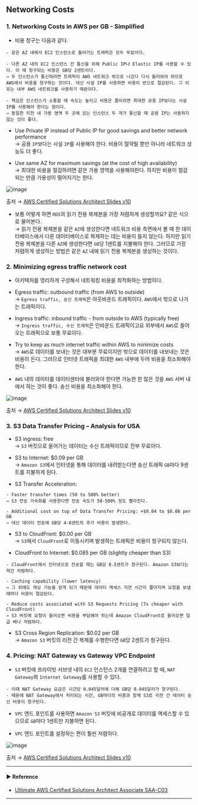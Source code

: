 ## Networking Costs
### 1. Networking Costs in AWS per GB - Simplified
- 비용 청구는 다음과 같다.
~~~
- 같은 AZ 내에서 EC2 인스턴스로 들어가는 트래픽은 모두 무료이다.

- 다른 AZ 내의 EC2 인스턴스 간 통신을 위해 Public IP나 Elastic IP를 사용할 수 있다. 이 때 청구되는 비용은 GB당 2센트이다.
→ 두 인스턴스가 통신하려면 트래픽이 AWS 네트워크 밖으로 나갔다 다시 들어와야 하므로 AWS에서 비용을 청구하는 것이다. 대신 사설 IP를 사용하면 비용이 반으로 절감된다. 그 이유는 내부 AWS 네트워크를 사용하기 때문이다.

- 핵심은 인스턴스가 소통할 때 속도는 높이고 비용은 줄이려면 최대한 공용 IP보다는 사설 IP를 사용해야 한다는 점이다.
→ 동일한 리전 내 가용 영역 두 곳에 있는 인스턴스 두 개가 통신할 때 공용 IP는 사용하지 않는 것이 좋다.
~~~

- Use Private IP instead of Public IP for good savings and better network performance  
→ 공용 `IP`보다는 사설 `IP`를 사용해야 한다. 비용이 절약될 뿐만 아니라 네트워크 성능도 더 좋다.

- Use same AZ for maximum savings (at the cost of high availability)  
→ 최대한 비용을 절감하려면 같은 가용 영역을 사용해야한다. 하지만 비용이 절감되는 만큼 가용성이 떨어지기는 한다.

![image](https://github.com/sanguk2794/AWS/assets/97398071/b672528d-e964-4147-861a-e4c2f955323f)

출처 → [AWS Certified Solutions Architect Slides v10](https://courses.datacumulus.com/downloads/certified-solutions-architect-pn9/)

- 보통 어떻게 하면 `RDS`의 읽기 전용 복제본을 가장 저렴하게 생성할까요? 같은 식으로 물어본다.  
→ 읽기 전용 복제본을 같은 `AZ`에 생성한다면 네트워크 비용 측면에서 볼 때 한 데이터베이스에서 다른 데이터베이스로 복제하는 데는 비용이 들지 않는다. 하지만 읽기 전용 복제본을 다른 `AZ`에 생성한다면 `GB`당 1센트를 지불해야 한다. 그러므로 가장 저렴하게 생성하는 방법은 같은 `AZ` 내에 읽기 전용 복제본을 생성하는 것이다.

### 2. Minimizing egress traffic network cost
- 아키텍처를 영리하게 구성해서 네트워킹 비용을 최적화하는 방법이다.

- Egress traffic: outbound traffic (from AWS to outside)  
→ `Egress traffic, 송신 트래픽`은 아웃바운드 트래픽이다. `AWS`에서 밖으로 나가는 트래픽이다.

- Ingress traffic: inbound traffic - from outside to AWS (typically free)  
→ `Ingress traffic, 수신 트래픽`은 인바운드 트래픽이고요 외부에서 `AWS`로 들어오는 트래픽으로 보통 무료이다.

- Try to keep as much internet traffic within AWS to minimize costs  
→ `AWS`로 데이터를 보내는 것은 대부분 무료이지만 밖으로 데이터를 내보내는 것은 비용이 든다. 그러므로 인터넷 트래픽을 최대한 `AWS` 내부에 두어 비용을 최소화해야 한다.

- `AWS` 내의 데이터를 데이터센터에 불러와야 한다면 가능한 한 많은 것을 `AWS` 서버 내에서 하는 것이 좋다. 송신 비용을 최소화해야 한다.

![image](https://github.com/sanguk2794/AWS/assets/97398071/babd2934-0ce2-44d0-8037-6cf84eb623eb)

출처 → [AWS Certified Solutions Architect Slides v10](https://courses.datacumulus.com/downloads/certified-solutions-architect-pn9/)

### 3. S3 Data Transfer Pricing – Analysis for USA
- S3 ingress: free  
→ `S3` 버킷으로 들어가는 데이터는 수신 트래픽이므로 전부 무료이다.

- S3 to Internet: $0.09 per GB  
→ `Amazon S3`에서 인터넷을 통해 데이터를 내려받는다면 송신 트래픽 `GB`마다 9센트를 지불하게 된다.

- S3 Transfer Acceleration:
~~~
- Faster transfer times (50 to 500% better)
→ S3 전송 가속화를 사용한다면 전송 속도가 50-500% 정도 빨라진다.

- Additional cost on top of Data Transfer Pricing: +$0.04 to $0.08 per GB
→ 대신 데이터 전송에 GB당 4-8센트의 추가 비용이 발생한다.
~~~

- S3 to CloudFront: $0.00 per GB  
→ `S3`에서 `CloudFront`로 이동시키며 발생하는 트래픽은 비용이 청구되지 않는다.

- CloudFront to Internet: $0.085 per GB (slightly cheaper than S3)
~~~
- CloudFront에서 인터넷으로 전송할 때는 GB당 8.5센트가 청구된다. Amazon S3보다는 약간 저렴하다.

- Caching capability (lower latency)
→ 그 외에도 캐싱 기능을 얻게 되기 때문에 데이터 액세스 지연 시간이 짧아지며 요청을 보낼 때마다 비용이 절감된다.

- Reduce costs associated with S3 Requests Pricing (7x cheaper with CloudFront)
→ S3 버킷에 요청이 들어오면 비용을 부담해야 하는데 Amazon CloudFront로 들어오면 일곱 배나 저렴하다.
~~~

- S3 Cross Region Replication: $0.02 per GB  
→ `Amazon S3` 버킷의 리전 간 복제를 수행한다면 `GB`당 2센트가 청구된다.

### 4. Pricing: NAT Gateway vs Gateway VPC Endpoint
- `S3` 버킷에 프라이빗 서브넷 내의 `EC2` 인스턴스 2개를 연결하려고 할 때, `NAT Gateway`와 `Internet Gateway`를 사용할 수 있다.
~~~
- 이때 NAT Gateway 요금은 시간당 0.045달러에 더해 GB당 0.045달러가 청구된다. 
- 때문에 NAT Gateway에서 처리되는 시간, GB마다의 비용과 함께 S3로 리전 간 데이터 송신 비용이 청구된다.
~~~

- `VPC` 엔드 포인트를 사용하면 `Amazon S3` 버킷에 비공개로 데이터를 액세스할 수 있으므로 `GB`마다 1센트만 지불하면 된다.

- `VPC` 엔드 포인트를 설정하는 편이 훨씬 저렴하다.

![image](https://github.com/sanguk2794/AWS/assets/97398071/4350b001-4d4b-43d3-a313-6dc0981821ed)

출처 → [AWS Certified Solutions Architect Slides v10](https://courses.datacumulus.com/downloads/certified-solutions-architect-pn9/)

---
#### ▶ Reference
- [Ultimate AWS Certified Solutions Architect Associate SAA-C03](https://www.udemy.com/course/aws-certified-solutions-architect-associate-saa-c03/)
---